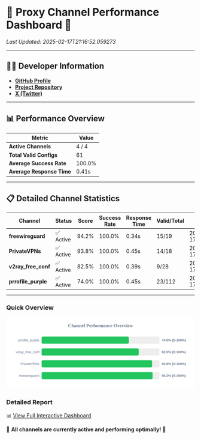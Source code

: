 # 🌟 Proxy Channel Performance Dashboard 🌟

_Last Updated: 2025-02-17T21:16:52.059273_

---

## 👩‍💻 Developer Information

- **[GitHub Profile](https://github.com/4n0nymou3)**  
- **[Project Repository](https://github.com/4n0nymou3/multi-proxy-config-fetcher)**  
- **[X (Twitter)](https://x.com/4n0nymou3)**  

---

## 📊 Performance Overview

| Metric                | Value       |
|-----------------------|-------------|
| **Active Channels**   | 4 / 4       |
| **Total Valid Configs** | 61          |
| **Average Success Rate** | 100.0%      |
| **Average Response Time** | 0.41s       |

---

## 📋 Detailed Channel Statistics

| Channel          | Status     | Score  | Success Rate | Response Time | Valid/Total | Last Success               |
|------------------|------------|--------|--------------|---------------|-------------|----------------------------|
| **freewireguard**  | ✅ Active  | 94.2%  | 100.0% | 0.34s         | 15/19       | 2025-02-17T21:16:52.057361 |
| **PrivateVPNs**  | ✅ Active  | 93.8%  | 100.0% | 0.45s         | 14/18       | 2025-02-17T21:16:51.685682 |
| **v2ray_free_conf**  | ✅ Active  | 82.5%  | 100.0% | 0.39s         | 9/28       | 2025-02-17T21:16:51.197417 |
| **prrofile_purple**  | ✅ Active  | 74.0%  | 100.0% | 0.45s         | 23/112       | 2025-02-17T21:16:50.777076 |

---

### Quick Overview
<div align="center">
  <a href="https://raw.githubusercontent.com/nullluser/NullRepo/refs/heads/main/assets/channel_stats_chart.svg">
    <img src="https://raw.githubusercontent.com/nullluser/NullRepo/refs/heads/main/assets/channel_stats_chart.svg" alt="Source Performance Statistics" width="800">
  </a>
</div>

### Detailed Report
📊 [View Full Interactive Dashboard](https://htmlpreview.github.io/?https://github.com/nullluser/NullRepo/blob/main/assets/performance_report.html)

🎉 **All channels are currently active and performing optimally!** 🎉
